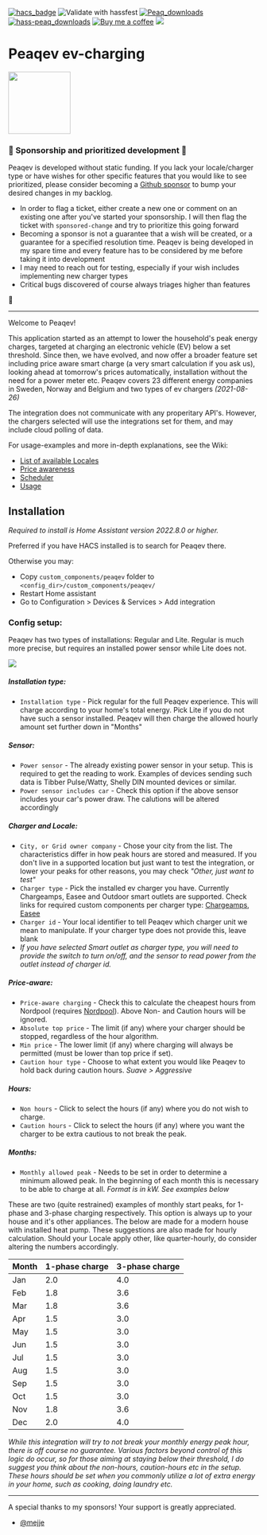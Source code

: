 [![hacs_badge](https://img.shields.io/badge/HACS-Default-brightgreen.svg)](https://github.com/hacs/integration) 
![Validate with hassfest](https://github.com/elden1337/hass-peaq/workflows/Validate%20with%20hassfest/badge.svg) 
[![Peaq_downloads](https://img.shields.io/github/downloads/elden1337/hass-peaq/total)](https://github.com/elden1337/hass-peaq) 
[![hass-peaq_downloads](https://img.shields.io/github/downloads/elden1337/hass-peaq/latest/total)](https://github.com/elden1337/hass-peaq)
[![Buy me a coffee](https://img.shields.io/static/v1.svg?label=Buy%20me%20a%20coffee&message=🥨&color=black&logo=buy%20me%20a%20coffee&logoColor=white&labelColor=6f4e37)](https://www.buymeacoffee.com/elden)
[![](https://img.shields.io/github/sponsors/elden1337)](https://github.com/sponsors/elden1337)

# Peaqev ev-charging

<img src="https://raw.githubusercontent.com/elden1337/hass-peaq/main/assets/icon.png" width="125">

### :cherries: Sponsorship and prioritized development :cherries:
Peaqev is developed without static funding. If you lack your locale/charger type or have wishes for other specific features that you would like to see prioritized, please consider becoming a [Github sponsor](https://github.com/sponsors/elden1337) to bump your desired changes in my backlog.
- In order to flag a ticket, either create a new one or comment on an existing one after you've started your sponsorship. I will then flag the ticket with `sponsored-change` and try to prioritize this going forward
- Becoming a sponsor is not a guarantee that a wish will be created, or a guarantee for a specified resolution time. Peaqev is being developed in my spare time and every feature has to be considered by me before taking it into development
- I may need to reach out for testing, especially if your wish includes implementing new charger types
- Critical bugs discovered of course always triages higher than features

:love_letter:

---

Welcome to Peaqev!

This application started as an attempt to lower the household's peak energy charges, targeted at charging an electronic vehicle (EV) below a set threshold. 
Since then, we have evolved, and now offer a broader feature set including price aware smart charge (a very smart calculation if you ask us), looking ahead at tomorrow's prices automatically, installation without the need for a power meter etc.
Peaqev covers 23 different energy companies in Sweden, Norway and Belgium and two types of ev chargers _(2021-08-26)_

The integration does not communicate with any properitary API's. However, the chargers selected will use the integrations set for them, and may include cloud polling of data.

For usage-examples and more in-depth explanations, see the Wiki:
* [List of available Locales](https://github.com/elden1337/hass-peaq/wiki/Locale)
* [Price awareness](https://github.com/elden1337/hass-peaq/wiki/Price-awareness)
* [Scheduler](https://github.com/elden1337/hass-peaq/wiki/Scheduler)
* [Usage](https://github.com/elden1337/hass-peaq/wiki/Usage)

## Installation
*Required to install is Home Assistant version 2022.8.0 or higher.*

Preferred if you have HACS installed is to search for Peaqev there.

Otherwise you may:
- Copy `custom_components/peaqev` folder to `<config_dir>/custom_components/peaqev/`
- Restart Home assistant
- Go to Configuration > Devices & Services > Add integration

### Config setup:

Peaqev has two types of installations: Regular and Lite. Regular is much more precise, but requires an installed power sensor while Lite does not.

[![](https://mermaid.ink/img/pako:eNpVkNtqwzAMhl_F-CqD5gVyMRg5NIUMRrO7eRciVhuDYwdFZpSm7z7nUNh0Jen_pB_pLjuvUWbySjD2ojkrJ2K8fbUMxN8iTV9FnpzcxGAtsPFO8G3Elw3LF31uDOMsiiTvga5IApwWje_A_sfOeA0WaBZl0qKbPO1quZoUW1GsRZV8kOkwhR-g55JqXVKBnaLZMal9oGmXjutQ_Zf7pBCxOnn3jvuFU7zJ8iAHpAGMjkffl56S3OOASmYx1XiBYFlJ5R4RDaMGxlIb9iSzy2J-kBDYtzfXyYyjyxMqDMQfDjv1-AUWBWqX)](https://mermaid-js.github.io/mermaid-live-editor/edit#pako:eNpVkNtqwzAMhl_F-CqD5gVyMRg5NIUMRrO7eRciVhuDYwdFZpSm7z7nUNh0Jen_pB_pLjuvUWbySjD2ojkrJ2K8fbUMxN8iTV9FnpzcxGAtsPFO8G3Elw3LF31uDOMsiiTvga5IApwWje_A_sfOeA0WaBZl0qKbPO1quZoUW1GsRZV8kOkwhR-g55JqXVKBnaLZMal9oGmXjutQ_Zf7pBCxOnn3jvuFU7zJ8iAHpAGMjkffl56S3OOASmYx1XiBYFlJ5R4RDaMGxlIb9iSzy2J-kBDYtzfXyYyjyxMqDMQfDjv1-AUWBWqX)

##### Installation type:
- `Installation type` - Pick regular for the full Peaqev experience. This will charge according to your home's total energy. Pick Lite if you do not have such a sensor installed. Peaqev will then charge the allowed hourly amount set further down in "Months"

##### Sensor:
- `Power sensor` - The already existing power sensor in your setup. This is required to get the reading to work. Examples of devices sending such data is Tibber Pulse/Watty, Shelly DIN mounted devices or similar.
- `Power sensor includes car` - Check this option if the above sensor includes your car's power draw. The calutions will be altered accordingly

##### Charger and Locale:
- `City, or Grid owner company` - Chose your city from the list. The characteristics differ in how peak hours are stored and measured. If you don't live in a supported location but just want to test the integration, or lower your peaks for other reasons, you may check *"Other, just want to test"*
- `Charger type` - Pick the installed ev charger you have. Currently Chargeamps, Easee and Outdoor smart outlets are supported. Check links for required custom components per charger type: [Chargeamps](https://github.com/kirei/hass-chargeamps), [Easee](https://github.com/fondberg/easee_hass/)
- `Charger id` - Your local identifier to tell Peaqev which charger unit we mean to manipulate. If your charger type does not provide this, leave blank
- *If you have selected Smart outlet as charger type, you will need to provide the switch to turn on/off, and the sensor to read power from the outlet instead of charger id.*

##### Price-aware:
- `Price-aware charging` - Check this to calculate the cheapest hours from Nordpool (requires [Nordpool](https://github.com/custom-components/nordpool)). Above Non- and Caution hours will be ignored.
- `Absolute top price` - The limit (if any) where your charger should be stopped, regardless of the hour algorithm.
- `Min price` - The lower limit (if any) where charging will always be permitted (must be lower than top price if set).
- `Caution hour type` - Choose to what extent you would like Peaqev to hold back during caution hours. *Suave > Aggressive* 

##### Hours:
- `Non hours` - Click to select the hours (if any) where you do not wish to charge.  
- `Caution hours` - Click to select the hours (if any) where you want the charger to be extra cautious to not break the peak.

##### Months:
- `Monthly allowed peak` - Needs to be set in order to determine a minimum allowed peak. In the beginning of each month this is necessary to be able to charge at all. *Format is in kW. See examples below*


These are two (quite restrained) examples of monthly start peaks, for 1-phase and 3-phase charging respectively. This option is always up to your house and it's other appliances. The below are made for a modern house with installed heat pump.
These suggestions are also made for hourly calculation. Should your Locale apply other, like quarter-hourly, do consider altering the numbers accordingly.

Month | 1-phase charge | 3-phase charge
--- | --- | ---
Jan| 2.0 | 4.0
Feb| 1.8 | 3.6
Mar| 1.8 | 3.6
Apr| 1.5 | 3.0
May| 1.5 | 3.0
Jun| 1.5 | 3.0
Jul| 1.5 | 3.0
Aug| 1.5 | 3.0
Sep| 1.5 | 3.0
Oct| 1.5 | 3.0
Nov| 1.8 | 3.6
Dec| 2.0 | 4.0


*While this integration will try to not break your monthly energy peak hour, there is off course no guarantee. Various factors beyond control of this logic do occur, so for those aiming at staying below their threshold, I do suggest you think about the non-hours, caution-hours etc in the setup. These hours should be set when you commonly utilize a lot of extra energy in your home, such as cooking, doing laundry etc.*

-----

A special thanks to my sponsors! Your support is greatly appreciated. 
- [@mejje](https://github.com/mejje)
